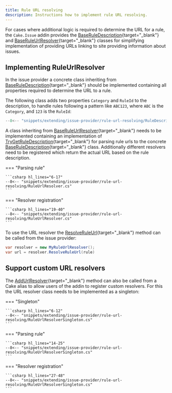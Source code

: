 ```yaml
---
title: Rule URL resolving
description: Instructions how to implement rule URL resolving.
---
```


For cases where additional logic is required to determine the URL for a rule, the `Cake.Issue`
addin provides the [BaseRuleDescription](https://cakebuild.net/api/Cake.Issues/BaseRuleDescription/){target="_blank"}
and [BaseRuleUrlResolver](https://cakebuild.net/api/Cake.Issues/BaseRuleUrlResolver_1/){target="_blank"}
classes for simplifying implementation of providing URLs linking to site providing information about issues.

## Implementing RuleUrlResolver

In the issue provider a concrete class inheriting from [BaseRuleDescription](https://cakebuild.net/api/Cake.Issues/BaseRuleDescription/){target="_blank"}
should be implemented containing all properties required to determine the URL to a rule.

The following class adds two properties `Category` and `RuleId` to the description, to handle rules following a pattern like `ABC123`,
where `ABC` is the `Category`, and `123` is the `RuleId`:

```csharp
--8<-- "snippets/extending/issue-provider/rule-url-resolving/RuleDescription.cs"
```

A class inheriting from [BaseRuleUrlResolver](https://cakebuild.net/api/Cake.Issues/BaseRuleUrlResolver_1/){target="_blank"}
needs to be implemented containing an implementation of
[TryGetRuleDescription](https://cakebuild.net/api/Cake.Issues/BaseRuleUrlResolver_1/D9DB5D44){target="_blank"}
for parsing rule urls to the concrete [BaseRuleDescription](https://cakebuild.net/api/Cake.Issues/BaseRuleDescription/){target="_blank"}
class.
Additionally different resolvers need to be registered which return the actual URL based on the rule description.

=== "Parsing rule"

    ```csharp hl_lines="6-17"
    --8<-- "snippets/extending/issue-provider/rule-url-resolving/RuleUrlResolver.cs"
    ```

=== "Resolver registration"

    ```csharp hl_lines="19-40"
    --8<-- "snippets/extending/issue-provider/rule-url-resolving/RuleUrlResolver.cs"
    ```

To use the URL resolver the [ResolveRuleUrl](https://cakebuild.net/api/Cake.Issues/BaseRuleUrlResolver_1/6B23EC74){target="_blank"}
method can be called from the issue provider:

```csharp
var resolver = new MyRuleUrlResolver();
var url = resolver.ResolveRuleUrl(rule)
```

## Support custom URL resolvers

The [AddUrlResolver](https://cakebuild.net/api/Cake.Issues/BaseRuleUrlResolver_1/AAA4FB20){target="_blank"}
method can also be called from a Cake alias to allow users of the addin to register custom resolvers.
For this the URL resolver class needs to be implemented as a singleton:

=== "Singleton"

    ```csharp hl_lines="6-12"
    --8<-- "snippets/extending/issue-provider/rule-url-resolving/RuleUrlResolverSingleton.cs"
    ```

=== "Parsing rule"

    ```csharp hl_lines="14-25"
    --8<-- "snippets/extending/issue-provider/rule-url-resolving/RuleUrlResolverSingleton.cs"
    ```

=== "Resolver registration"

    ```csharp hl_lines="27-48"
    --8<-- "snippets/extending/issue-provider/rule-url-resolving/RuleUrlResolverSingleton.cs"
    ```
